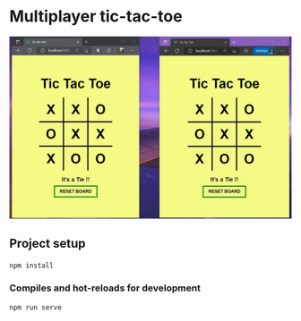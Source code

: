 # Multiplayer tic-tac-toe
![](images/tic-tac-toe.jpg)
## Project setup
```
npm install
```

### Compiles and hot-reloads for development
```
npm run serve
```


